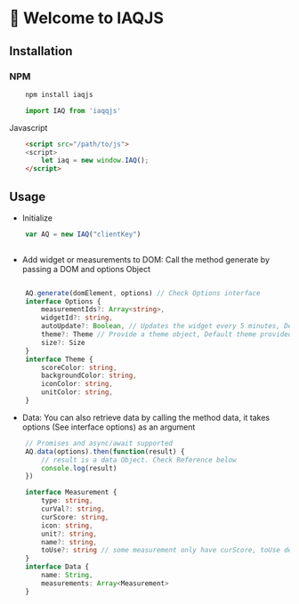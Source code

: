 # 🚀 Welcome to IAQJS

## Installation

### NPM

```sh
    npm install iaqjs
```

```js
    import IAQ from 'iaqqjs'
```

Javascript

```html
    <script src="/path/to/js">
    <script>
        let iaq = new window.IAQ();
    </script> 
```

## Usage

* Initialize
```typescript
    var AQ = new IAQ("clientKey")
    
```
* Add widget or measurements to DOM:  Call the method generate by passing a DOM and options Object

```typescript

    AQ.generate(domElement, options) // Check Options interface
    interface Options {
        measurementIds?: Array<string>,
        widgetId?: string,
        autoUpdate?: Boolean, // Updates the widget every 5 minutes, Default True
        theme?: Theme // Provide a theme object, Default theme provided
        size?: Size
    }
    interface Theme {
        scoreColor: string,
        backgroundColor: string,
        iconColor: string,
        unitColor: string,
    }
```
* Data: You can also retrieve data by calling the method data, it takes options (See interface options) as an argument

```typescript
    // Promises and async/await supported
    AQ.data(options).then(function(result) {
        // result is a data Object. Check Reference below
        console.log(result)
    })

    interface Measurement {
        type: string,
        curVal?: string,
        curScore: string,
        icon: string,
        unit?: string,
        name?: string,
        toUse?: string // some measurement only have curScore, toUse denotes what to display
    }
    interface Data {
        name: String,
        measurements: Array<Measurement>
    }
```

